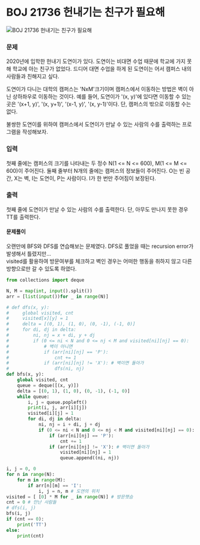 # BOJ 21736 헌내기는 친구가 필요해

![BOJ 21736 헌내기는 친구가 필요해](https://www.acmicpc.net/problem/21736)

### 문제

2020년에 입학한 헌내기 도연이가 있다. 도연이는 비대면 수업 때문에 학교에 가지 못해 학교에 아는 친구가 없었다. 드디어 대면 수업을 하게 된 도연이는 어서 캠퍼스 내의 사람들과 친해지고 싶다.

도연이가 다니는 대학의 캠퍼스는 'NxM'크기이며 캠퍼스에서 이동하는 방법은 벽이 아닌 상하좌우로 이동하는 것이다. 예를 들어, 도연이가 '(x, y)'에 있다면 이동할 수 있는 곳은 '(x+1, y)', '(x, y+1)', '(x-1, y)', '(x, y-1)'이다. 단, 캠퍼스의 밖으로 이동할 수는 없다.

불쌍한 도연이를 위하여 캠퍼스에서 도연이가 만날 수 있는 사람의 수를 출력하는 프로그램을 작성해보자.

### 입력

첫째 줄에는 캠퍼스의 크기를 나타내는 두 정수 N(1 <= N <= 600), M(1 <= M <= 600)이 주어진다. 둘째 줄부터 N개의 줄에는 캠퍼스의 정보들이 주어진다. O는 빈 공간, X는 벽, I는 도연이, P는 사람이다. I가 한 번만 주어짐이 보장된다.

### 출력

첫째 줄에 도연이가 만날 수 있는 사람의 수를 출력한다. 단, 아무도 만나지 못한 경우 TT를 출력한다.

#### 문제풀이

오랜만에 BFS와 DFS를 연습해보는 문제였다. DFS로 풀었을 때는 recursion error가 발생해서 틀렸지만...  
visited를 활용하여 방문여부를 체크하고 벽인 경우는 어떠한 행동을 취하지 않고 다른 방향으로만 갈 수 있도록 하였다.

```python
from collections import deque

N, M = map(int, input().split())
arr = [list(input())for _ in range(N)]

# def dfs(x, y):
#     global visited, cnt
#     visited[x][y] = 1
#     delta = [(0, 1), (1, 0), (0, -1), (-1, 0)]
#     for di, dj in delta:
#         ni, nj = x + di, y + dj
#         if (0 <= ni < N and 0 <= nj < M and visited[ni][nj] == 0):
#             # 벽이 아니면
#             if (arr[ni][nj] == 'P'):
#                 cnt += 1
#             if (arr[ni][nj] != 'X'): # 벽이면 돌아가
#                 dfs(ni, nj)
def bfs(x, y):
    global visited, cnt
    queue = deque([(x, y)])
    delta = [(0, 1), (1, 0), (0, -1), (-1, 0)]
    while queue:
        i, j = queue.popleft()
        print(i, j, arr[i][j])
        visited[i][j] = 1
        for di, dj in delta:
            ni, nj = i + di, j + dj
            if (0 <= ni < N and 0 <= nj < M and visited[ni][nj] == 0):
                if (arr[ni][nj] == 'P'):
                    cnt += 1
                if (arr[ni][nj] != 'X'): # 벽이면 돌아가
                    visited[ni][nj] = 1
                    queue.append((ni, nj))

i, j = 0, 0
for n in range(N):
    for m in range(M):
        if arr[n][m] == 'I':
            i, j = n, m # 도연의 위치
visited = [ [0] * M for _ in range(N)] # 방문햇슴
cnt = 0 # 만난 사람들
# dfs(i, j)
bfs(i, j)
if (cnt == 0):
    print('TT')
else:
    print(cnt)
```
